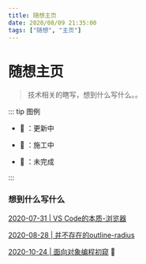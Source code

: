 ```yaml
---
title: 随想主页
date: 2020/08/09 21:35:00
tags: ["随想", "主页"]
---
```


# 随想主页

<ClientOnly>
  <display-bar :displayData="$frontmatter"></display-bar>
</ClientOnly>

> 技术相关的瞎写，想到什么写什么。。

::: tip 图例

* 📝 ：更新中

* 🚧 ：施工中

* 📌 ：未完成

:::

### 想到什么写什么

<a href="/thoughts/vscode-browser.html" target="_blank">2020-07-31 | VS Code的本质-浏览器</a>

<a href="/thoughts/outline-radius.html" target="_blank">2020-08-28 | 并不存在的outline-radius</a>

<a href="/thoughts/object-oriented-programming.html" target="_blank">2020-10-24 | 面向对象编程初窥</a> 🚧 

